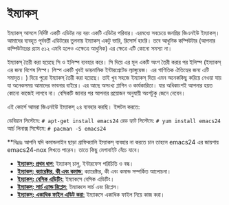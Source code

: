 # ইম্যাকস্

ইম্যাকস্ আসলে নির্দিষ্ট একটি এডিটর নয় বরং একটি এডিটর পরিবার। এরমধ্যে সবচেয়ে জনপ্রিয় জিএনইউ ইম্যাকস্। আমাদের ব্যবহৃত পূর্ববর্তী এডিটরের তুলনায় ইম্যাকস্ একটু ভারি, রিসোর্স হাংরি। তবে আধুনিক কম্পিউটার \(আপনার কম্পিউটারের র‍্যাম ৫১২ এমবি হলেও এক্ষেত্রে আধুনিক\) এর ক্ষেত্রে এটি কোনো সমস্যা না।

ইম্যাকস্ তৈরী করা হয়েছে সি ও ইলিস্প ব্যবহার করে। সি দিয়ে এর মূল একটি অংশ তৈরী করার পর ইলিস্প \(ইম্যাকস্ এর জন্য বিশেষ লিস্প। লিস্প একটি খুবই ডায়নামিক ইন্টারপ্রেটেড ল্যাঙ্গুয়েজ। এর গাণিতিক ঐতিহ্যের জন্য এটি সমাদৃত। \) দিয়ে পুরো ইম্যাকস্ তৈরী করা হয়েছে। তাই খুব সহজে ইম্যাকস্ দিয়ে এমন অনেককিছু করিয়ে নেওয়া যায় যা অনেকসময় আমাদের ভাবনার বাইরে। এর আছে অসংখ্য প্লাগিন ও কার্যকারিতা। যার অধিকাংশই আপনার হয়ত কোনো কাজেই লাগবে না। বেসিকটি জানার পর আপনার প্রয়োজন অনুযায়ী অংশটুকু জেনে নেবেন।

এই কোর্সে আমরা জিএনইউ ইম্যাকস্ ২৪ ব্যবহার করছি। ইন্সটল করতে:

ডেবিয়ান সিস্টেমে: `# apt-get install emacs24` রেড হ্যাট সিস্টেমে: `# yum install emacs24` আর্চ লিনাক্স সিস্টেমে: `# pacman -S emacs24`

\*\*বিঃদ্রঃ আপনি যদি কমান্ডলাইন ছাড়া গ্রাফিক্যালি ইম্যাকস্ ব্যবহার না করতে চান তাহলে emacs24 এর জায়গায় emacs24-nox লিখতে পারেন। তাতে কিছু মেগাবাইট বেঁচে যাবে।

* [**ইম্যাকস্: প্রথম ধাপ**:](3.2.3.1.emacs-first-step.md) ইম্যাকস্ চালু, ইন্টারফেস পরিচিতি ও বন্ধ।
* [**ইম্যাকস্: ক্যারেক্টার, কী এবং কমান্ড**:](3.2.3.2.emacs-keys-and-command.md) ক্যারেক্টার, কী এবং কমান্ড সম্পর্কিত আলোচনা।
* [**ইম্যাকস্: বেসিক এডিটিং**:](3.2.3.3.emacs-basic-editing.md) ইম্যাকসে বেসিক এডিটিং।
* [**ইম্যাকস্: সার্চ এ্যান্ড রিপ্লেস**:](3.2.3.4.emacs-search-and-replace.md) ইম্যাকসে সার্চ এবং রিপ্লেস।
* [**ইম্যাকস্: একাধিক ফাইল এডিট করা**:](3.2.3.5.emacs-editing-multiple-files.md) ইম্যাকসে একাধিক ফাইল নিয়ে কাজ করা।

